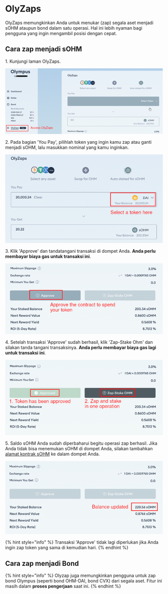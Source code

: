 # OlyZaps



OlyZaps memungkinkan Anda untuk menukar (zap) segala aset menjadi sOHM ataupun bond dalam satu operasi. Hal ini lebih nyaman bagi pengguna yang ingin mengambil posisi dengan cepat.

## Cara zap menjadi sOHM

1\. Kunjungi laman OlyZaps.

![Laman OlyZaps ](<../.gitbook/assets/Oly 1.png>)

2\. Pada bagian 'You Pay', pilihlah token yang ingin kamu zap atau ganti menjadi sOHM, lalu masukkan nominal yang kamu inginkan.

![Pilih token](<../.gitbook/assets/Oly 2.png>)

3\. Klik 'Approve' dan tandatangani transaksi di dompet Anda. **Anda perlu membayar biaya gas untuk transaksi ini**.

![Persetujuan token](<../.gitbook/assets/Oly 3.png>)

4\. Setelah transaksi 'Approve' sudah berhasil, klik 'Zap-Stake Ohm' dan silakan tanda tangani transaksinya. **Anda perlu membayar biaya gas lagi untuk transaksi ini**.

![Zap dan stake](<../.gitbook/assets/Oly 4.png>)

5\. Saldo sOHM Anda sudah diperbaharui begitu operasi zap berhasil. Jika Anda tidak bisa menemukan sOHM di dompet Anda, silakan tambahkan [alamat kontrak sOHM](../contracts/tokens.md#sohm) ke dalam dompet Anda.

![Saldo telah diperbaharui](<../.gitbook/assets/Oly 5.png>)

{% hint style="info" %}
Transaksi 'Approve' tidak lagi diperlukan jika Anda ingin zap token yang sama di kemudian hari.
{% endhint %}

## Cara zap menjadi Bond

{% hint style="info" %}
Olyzap juga memungkinkan pengguna untuk zap bond Olympus (seperti bond OHM-DAI, bond CVX) dari segala aset. Fitur ini masih dalam **proses pengerjaan** saat ini.
{% endhint %}
